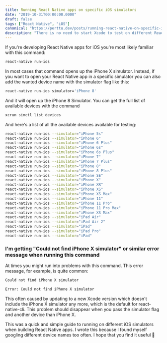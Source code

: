 ```yaml
---
title: Running React Native apps on specific iOS simulators
date: "2019-10-31T00:00:00.0000"
draft: false
tags: ["React Native", "iOS"]
canonical: "https://perttu.dev/posts/running-react-native-on-specific-ios-simulator/"
description: "There is no need to start Xcode to test on different React Native apps on different device simulators. You can do that easily with the simulator flag."
---
```


If you're developing React Native apps for iOS you're most likely familiar with this command:

```bash
react-native run-ios
```

In most cases that command opens up the iPhone X simulator. Instead, if you want to open your React Native app in a specific simulator you can also add the wanted device name with the simulator flag like this:

```bash
react-native run-ios simulator='iPhone 8'
```

And it will open up the iPhone 8 Simulator. You can get the full list of available devices with the command

```bash
xcrun simctl list devices
```

And here's a list of all the available devices available for testing:

```bash
react-native run-ios --simulator="iPhone 5s"
react-native run-ios --simulator="iPhone 6"
react-native run-ios --simulator="iPhone 6 Plus"
react-native run-ios --simulator="iPhone 6s"
react-native run-ios --simulator="iPhone 6s Plus"
react-native run-ios --simulator="iPhone 7"
react-native run-ios --simulator="iPhone 7 Plus"
react-native run-ios --simulator="iPhone 8"
react-native run-ios --simulator="iPhone 8 Plus"
react-native run-ios --simulator="iPhone SE"
react-native run-ios --simulator="iPhone X"
react-native run-ios --simulator="iPhone XR"
react-native run-ios --simulator="iPhone XS"
react-native run-ios --simulator="iPhone XS Max"
react-native run-ios --simulator="iPhone 11"
react-native run-ios --simulator="iPhone 11 Pro"
react-native run-ios --simulator="iPhone 11 Pro Max"
react-native run-ios --simulator="iPhone XS Max"
react-native run-ios --simulator="iPad Air"
react-native run-ios --simulator="iPad Air 2"
react-native run-ios --simulator="iPad"
react-native run-ios --simulator="iPad Pro"
react-native run-ios --simulator="iPad"

```

### I'm getting "Could not find iPhone X simulator" or similar error message when running this command

At times you might run into problems with this command. This error message, for example, is quite common:

```bash
Could not find iPhone X simulator

Error: Could not find iPhone X simulator
```

This often caused by updating to a new Xcode version which doesn't include the iPhone X simulator any more, which is the default for react-native-cli. This problem should disappear when you pass the simulator flag and another device than iPhone X.

This was a quick and simple guide to running on different iOS simulators when building React Native apps. I wrote this because I found myself googling different device names too often. I hope that you find it useful 🙂
